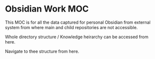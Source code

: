 # Obsidian Work MOC
This MOC is for all the data captured for personal Obsidian from external system from where main and child repositories are not accessible. 

Whole directory structure / Knowledge heirarchy can be accessed from here.

Navigate to thee structure from here. 